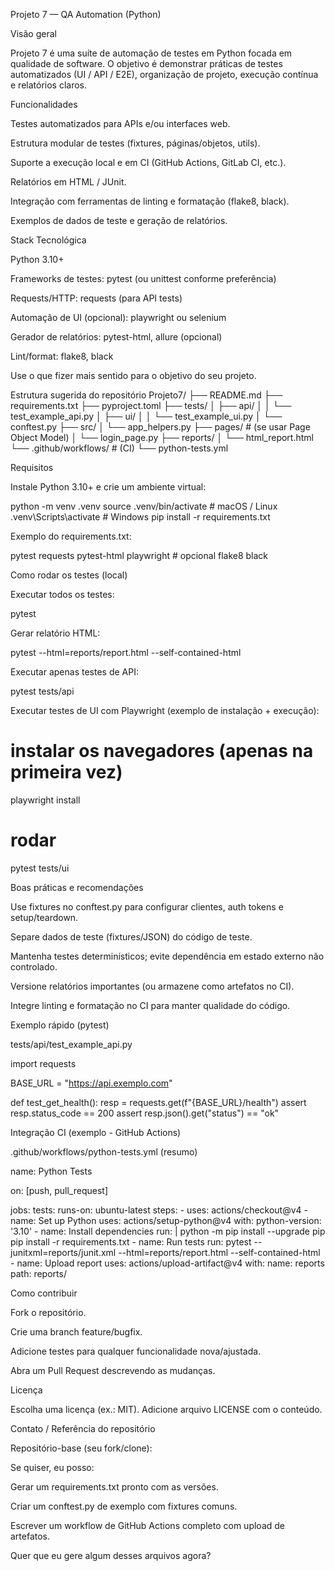 Projeto 7 — QA Automation (Python)

Visão geral

Projeto 7 é uma suíte de automação de testes em Python focada em qualidade de software. O objetivo é demonstrar práticas de testes automatizados (UI / API / E2E), organização de projeto, execução contínua e relatórios claros.

Funcionalidades

Testes automatizados para APIs e/ou interfaces web.

Estrutura modular de testes (fixtures, páginas/objetos, utils).

Suporte a execução local e em CI (GitHub Actions, GitLab CI, etc.).

Relatórios em HTML / JUnit.

Integração com ferramentas de linting e formatação (flake8, black).

Exemplos de dados de teste e geração de relatórios.

Stack Tecnológica

Python 3.10+

Frameworks de testes: pytest (ou unittest conforme preferência)

Requests/HTTP: requests (para API tests)

Automação de UI (opcional): playwright ou selenium

Gerador de relatórios: pytest-html, allure (opcional)

Lint/format: flake8, black

Use o que fizer mais sentido para o objetivo do seu projeto.

Estrutura sugerida do repositório
Projeto7/
├── README.md
├── requirements.txt
├── pyproject.toml
├── tests/
│   ├── api/
│   │   └── test_example_api.py
│   ├── ui/
│   │   └── test_example_ui.py
│   └── conftest.py
├── src/
│   └── app_helpers.py
├── pages/                # (se usar Page Object Model)
│   └── login_page.py
├── reports/
│   └── html_report.html
└── .github/workflows/    # (CI)
    └── python-tests.yml

Requisitos

Instale Python 3.10+ e crie um ambiente virtual:

python -m venv .venv
source .venv/bin/activate   # macOS / Linux
.venv\Scripts\activate      # Windows
pip install -r requirements.txt


Exemplo do requirements.txt:

pytest
requests
pytest-html
playwright  # opcional
flake8
black

Como rodar os testes (local)

Executar todos os testes:

pytest


Gerar relatório HTML:

pytest --html=reports/report.html --self-contained-html


Executar apenas testes de API:

pytest tests/api


Executar testes de UI com Playwright (exemplo de instalação + execução):

# instalar os navegadores (apenas na primeira vez)
playwright install

# rodar
pytest tests/ui

Boas práticas e recomendações

Use fixtures no conftest.py para configurar clientes, auth tokens e setup/teardown.

Separe dados de teste (fixtures/JSON) do código de teste.

Mantenha testes determinísticos; evite dependência em estado externo não controlado.

Versione relatórios importantes (ou armazene como artefatos no CI).

Integre linting e formatação no CI para manter qualidade do código.

Exemplo rápido (pytest)

tests/api/test_example_api.py

import requests

BASE_URL = "https://api.exemplo.com"

def test_get_health():
    resp = requests.get(f"{BASE_URL}/health")
    assert resp.status_code == 200
    assert resp.json().get("status") == "ok"

Integração CI (exemplo - GitHub Actions)

.github/workflows/python-tests.yml (resumo)

name: Python Tests

on: [push, pull_request]

jobs:
  tests:
    runs-on: ubuntu-latest
    steps:
      - uses: actions/checkout@v4
      - name: Set up Python
        uses: actions/setup-python@v4
        with:
          python-version: '3.10'
      - name: Install dependencies
        run: |
          python -m pip install --upgrade pip
          pip install -r requirements.txt
      - name: Run tests
        run: pytest --junitxml=reports/junit.xml --html=reports/report.html --self-contained-html
      - name: Upload report
        uses: actions/upload-artifact@v4
        with:
          name: reports
          path: reports/

Como contribuir

Fork o repositório.

Crie uma branch feature/bugfix.

Adicione testes para qualquer funcionalidade nova/ajustada.

Abra um Pull Request descrevendo as mudanças.

Licença

Escolha uma licença (ex.: MIT). Adicione arquivo LICENSE com o conteúdo.

Contato / Referência do repositório

Repositório-base (seu fork/clone): 

Se quiser, eu posso:

Gerar um requirements.txt pronto com as versões.

Criar um conftest.py de exemplo com fixtures comuns.

Escrever um workflow de GitHub Actions completo com upload de artefatos.

Quer que eu gere algum desses arquivos agora?
